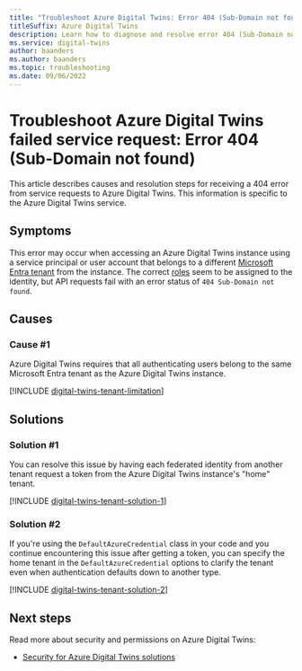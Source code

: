 ```yaml
---
title: "Troubleshoot Azure Digital Twins: Error 404 (Sub-Domain not found)"
titleSuffix: Azure Digital Twins
description: Learn how to diagnose and resolve error 404 (Sub-Domain not found) failed service requests from Azure Digital Twins.
ms.service: digital-twins
author: baanders
ms.author: baanders
ms.topic: troubleshooting
ms.date: 09/06/2022
---
```


# Troubleshoot Azure Digital Twins failed service request: Error 404 (Sub-Domain not found)

This article describes causes and resolution steps for receiving a 404 error from service requests to Azure Digital Twins. This information is specific to the Azure Digital Twins service.

## Symptoms

This error may occur when accessing an Azure Digital Twins instance using a service principal or user account that belongs to a different [Microsoft Entra tenant](../active-directory/develop/quickstart-create-new-tenant.md) from the instance. The correct [roles](concepts-security.md) seem to be assigned to the identity, but API requests fail with an error status of `404 Sub-Domain not found`.

## Causes

### Cause #1

Azure Digital Twins requires that all authenticating users belong to the same Microsoft Entra tenant as the Azure Digital Twins instance.

[!INCLUDE [digital-twins-tenant-limitation](../../includes/digital-twins-tenant-limitation.md)]

## Solutions

### Solution #1

You can resolve this issue by having each federated identity from another tenant request a token from the Azure Digital Twins instance's "home" tenant. 

[!INCLUDE [digital-twins-tenant-solution-1](../../includes/digital-twins-tenant-solution-1.md)]

### Solution #2

If you're using the `DefaultAzureCredential` class in your code and you continue encountering this issue after getting a token, you can specify the home tenant in the `DefaultAzureCredential` options to clarify the tenant even when authentication defaults down to another type.

[!INCLUDE [digital-twins-tenant-solution-2](../../includes/digital-twins-tenant-solution-2.md)]

## Next steps

Read more about security and permissions on Azure Digital Twins:
* [Security for Azure Digital Twins solutions](concepts-security.md)
